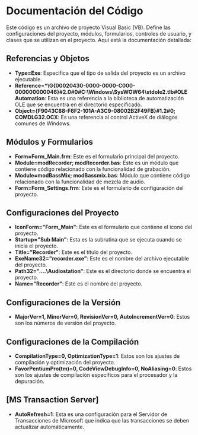 # Documentación del Código

Este código es un archivo de proyecto Visual Basic (VB). Define las configuraciones del proyecto, módulos, formularios, controles de usuario, y clases que se utilizan en el proyecto. Aquí está la documentación detallada:

## Referencias y Objetos

- **Type=Exe**: Especifica que el tipo de salida del proyecto es un archivo ejecutable.
- **Reference=*\G{00020430-0000-0000-C000-000000000046}#2.0#0#C:\Windows\SysWOW64\stdole2.tlb#OLE Automation**: Esta es una referencia a la biblioteca de automatización OLE que se encuentra en el directorio especificado.
- **Object={F9043C88-F6F2-101A-A3C9-08002B2F49FB}#1.2#0; COMDLG32.OCX**: Es una referencia al control ActiveX de diálogos comunes de Windows.

## Módulos y Formularios

- **Form=Form_Main.frm**: Este es el formulario principal del proyecto.
- **Module=modRecorder; modRecorder.bas**: Este es un módulo que contiene código relacionado con la funcionalidad de grabación.
- **Module=modBassMix; modBassmix.bas**: Módulo que contiene código relacionado con la funcionalidad de mezcla de audio.
- **Form=Form_Settings.frm**: Este es el formulario de configuración del proyecto.

## Configuraciones del Proyecto

- **IconForm="Form_Main"**: Este es el formulario que contiene el icono del proyecto.
- **Startup="Sub Main"**: Esta es la subrutina que se ejecuta cuando se inicia el proyecto.
- **Title="Recorder"**: Este es el título del proyecto.
- **ExeName32="recorder.exe"**: Este es el nombre del archivo ejecutable del proyecto.
- **Path32="..\..\Audiostation"**: Este es el directorio donde se encuentra el proyecto.
- **Name="Recorder"**: Este es el nombre del proyecto.

## Configuraciones de la Versión

- **MajorVer=1, MinorVer=0, RevisionVer=0, AutoIncrementVer=0**: Estos son los números de versión del proyecto.

## Configuraciones de la Compilación

- **CompilationType=0, OptimizationType=1**: Estos son los ajustes de compilación y optimización del proyecto.
- **FavorPentiumPro(tm)=0, CodeViewDebugInfo=0, NoAliasing=0**: Estos son los ajustes de compilación específicos para el procesador y la depuración.

## [MS Transaction Server]

- **AutoRefresh=1**: Esta es una configuración para el Servidor de Transacciones de Microsoft que indica que las transacciones se deben actualizar automáticamente.